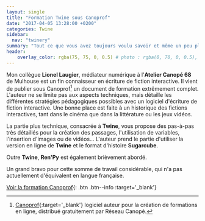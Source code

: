 ```yaml
---
layout: single
title: "Formation Twine sous Canoprof"
date: "2017-04-05 13:28:00 +0200"
categories: Twine
sidebar:
  nav: "twinery"
summary: "Tout ce que vous avez toujours voulu savoir et même un peu plus."
header:
    overlay_color: rgba(75, 75, 0, 0.5) # photo : rgba(0, 70, 0, 0.5), twine : rgba(75, 75, 0, 0.5), jekyll : rgba(0, 20, 120, 0.5), divers : rgba(0, 0, 70, 0.5)
---
```


Mon collègue **Lionel Laugier**, médiateur numérique à l'**Atelier Canopé 68** de Mulhouse est un fin connaisseur en écriture de fiction interactive. Il vient de publier sous Canoprof[^canoprof] un document de formation extrêmement complet. L'auteur ne se limite pas aux aspects techniques, mais détaille les différentes stratégies pédagogiques possibles avec un logiciel d'écriture de fiction interactive. Une bonne place est faite à un historique des fictions interactives, tant dans le cinéma que dans la littérature ou les jeux vidéos.

La partie plus technique, consacrée à **Twine**, vous propose des pas-à-pas très détaillés pour la création des passages, l'utilisation de variables, l'insertion d'images ou de vidéos... L'auteur prend le partie d'utiliser la version en ligne de **Twine** et le format d'histoire **Sugarcube**.

Outre **Twine**, **Ren'Py** est également brièvement abordé.

Un grand bravo pour cette somme de travail considérable, qui n'a pas actuellement d'équivalent en langue française.

[Voir la formation Canoprof](https://lionel-laugier.canoprof.fr/eleve/FORMATION%20PAF/Parcours_Fiction_Interactive/index.xhtml){: .btn .btn--info :target='_blank'}


[^canoprof]: [Canoprof](https://www.reseau-canope.fr/canoprof.html){:target='_blank'} logiciel auteur pour la  création de formations en ligne, distribué gratuitement par Réseau Canopé.
